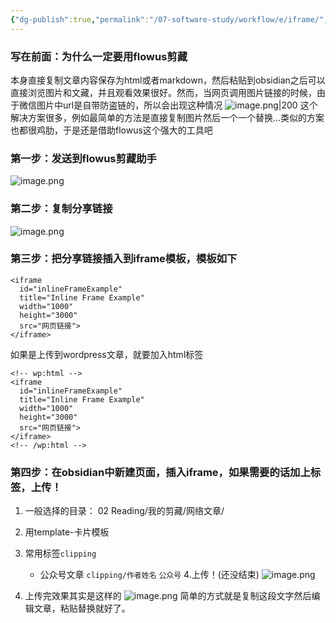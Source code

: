 ```yaml
---
{"dg-publish":true,"permalink":"/07-software-study/workflow/e/iframe/","tags":["公众号","clipping/methods"]}
---
```


### 写在前面：为什么一定要用flowus剪藏

本身直接复制文章内容保存为html或者markdown，然后粘贴到obsidian之后可以直接浏览图片和文藏，并且观看效果很好。然而，当网页调用图片链接的时候，由于微信图片中url是自带防盗链的，所以会出现这种情况
![image.png|200](https://10kcos1-1306082059.cos.ap-shanghai.myqcloud.com/pic-1/202310212140410.png)
这个解决方案很多，例如最简单的方法是直接复制图片然后一个一个替换...类似的方案也都很鸡肋，于是还是借助flowus这个强大的工具吧

### 第一步：发送到flowus剪藏助手

![image.png](https://10kcos1-1306082059.cos.ap-shanghai.myqcloud.com/pic-1/202310212141670.png)

### 第二步：复制分享链接

![image.png](https://10kcos1-1306082059.cos.ap-shanghai.myqcloud.com/pic-1/202310212137753.png)

### 第三步：把分享链接插入到iframe模板，模板如下

```
<iframe
  id="inlineFrameExample"
  title="Inline Frame Example"
  width="1000"
  height="3000"
  src="网页链接">
</iframe>
```

如果是上传到wordpress文章，就要加入html标签

```
<!-- wp:html -->
<iframe
  id="inlineFrameExample"
  title="Inline Frame Example"
  width="1000"
  height="3000"
  src="网页链接">
</iframe>
<!-- /wp:html -->
```
### 第四步：在obsidian中新建页面，插入iframe，如果需要的话加上标签，上传！

1. 一般选择的目录：
02 Reading/我的剪藏/网络文章/
2. 用template-卡片模板
3. 常用标签`clipping` 
	 -  公众号文章 `clipping/作者姓名` `公众号`
4.上传！(还没结束)
 ![image.png](https://10kcos1-1306082059.cos.ap-shanghai.myqcloud.com/pic-1/202310212148382.png)

5. 上传完效果其实是这样的
 ![image.png](https://10kcos1-1306082059.cos.ap-shanghai.myqcloud.com/pic-1/202310212157564.png)
简单的方式就是复制这段文字然后编辑文章，粘贴替换就好了。
 


